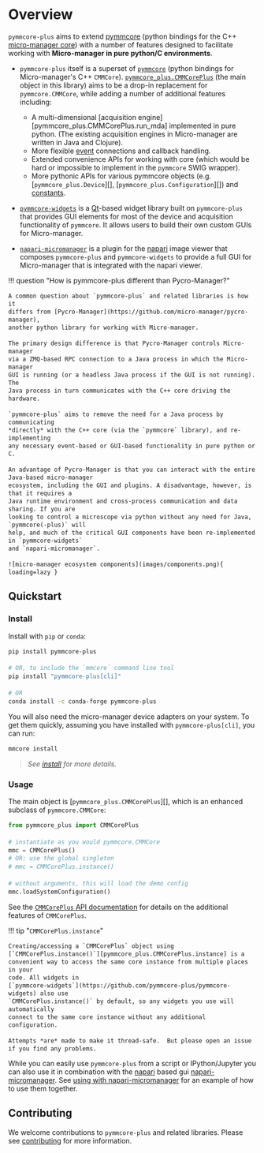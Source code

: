 # Overview

`pymmcore-plus` aims to extend
[pymmcore](https://github.com/micro-manager/pymmcore) (python bindings for the
C++ [micro-manager core](https://github.com/micro-manager/mmCoreAndDevices/))
with a number of features designed to facilitate working with **Micro-manager in
pure python/C environments**.

- `pymmcore-plus` itself is a superset of
  [`pymmcore`](https://github.com/micro-manager/pymmcore) (python bindings
  for Micro-manager's C++ `CMMCore`). [`pymmcore_plus.CMMCorePlus`](api/cmmcoreplus.md) (the main object in this library)
  aims to be a drop-in replacement for `pymmcore.CMMCore`, while adding a number
  of additional features including:

    - A multi-dimensional [acquisition engine][pymmcore_plus.CMMCorePlus.run_mda]
      implemented in pure python. (The existing acquisition engines in
      Micro-manager are written in Java and Clojure).
    - More flexible [event](api/events.md) connections and callback handling.
    - Extended convenience APIs for working with core (which would be hard or
      impossible to implement in the `pymmcore` SWIG wrapper).
    - More pythonic APIs for various pymmcore objects (e.g. [`pymmcore_plus.Device`][],
      [`pymmcore_plus.Configuration`][]) and [constants](api/constants.md).

- [`pymmcore-widgets`](https://github.com/pymmcore-plus/pymmcore-widgets) is a
    [Qt](https://www.google.com/search?q=qt)-based widget library built on
    `pymmcore-plus` that provides GUI elements for
    most of the device and acquisition functionality of `pymmcore`.  It
    allows users to build their own custom GUIs for Micro-manager.
- [`napari-micromanager`](https://github.com/pymmcore-plus/napari-micromanager)
    is a plugin for the [napari](https://napari.org/) image viewer that composes
    `pymmcore-plus` and `pymmcore-widgets` to provide a full GUI for
    Micro-manager that is integrated with the napari viewer.

!!! question "How is pymmcore-plus different than Pycro-Manager?"

    A common question about `pymmcore-plus` and related libraries is how it
    differs from [Pycro-Manager](https://github.com/micro-manager/pycro-manager),
    another python library for working with Micro-manager.

    The primary design difference is that Pycro-Manager controls Micro-manager
    via a ZMQ-based RPC connection to a Java process in which the Micro-manager
    GUI is running (or a headless Java process if the GUI is not running). The
    Java process in turn communicates with the C++ core driving the hardware.

    `pymmcore-plus` aims to remove the need for a Java process by communicating
    *directly* with the C++ core (via the `pymmcore` library), and re-implementing
    any necessary event-based or GUI-based functionality in pure python or C.

    An advantage of Pycro-Manager is that you can interact with the entire Java-based micro-manager
    ecosystem, including the GUI and plugins. A disadvantage, however, is that it requires a
    Java runtime environment and cross-process communication and data sharing. If you are
    looking to control a microscope via python without any need for Java, `pymmcore(-plus)` will
    help, and much of the critical GUI components have been re-implemented in `pymmcore-widgets`
    and `napari-micromanager`.

    ![micro-manager ecosystem components](images/components.png){ loading=lazy }

## Quickstart

### Install

Install with `pip` or `conda`:

```bash
pip install pymmcore-plus

# OR, to include the `mmcore` command line tool
pip install "pymmcore-plus[cli]"

# OR
conda install -c conda-forge pymmcore-plus
```

You will also need the micro-manager device adapters on your system.
To get them quickly, assuming you have installed with `pymmcore-plus[cli]`,
you can run:

```bash
mmcore install
```

> *See [install](install) for more details.*

### Usage

The main object is [`pymmcore_plus.CMMCorePlus`][], which is an enhanced subclass
of `pymmcore.CMMCore`:

```python
from pymmcore_plus import CMMCorePlus

# instantiate as you would pymmcore.CMMCore
mmc = CMMCorePlus()
# OR: use the global singleton
# mmc = CMMCorePlus.instance()

# without arguments, this will load the demo config
mmc.loadSystemConfiguration()
```

See the [`CMMCorePlus` API documentation](api/cmmcoreplus.md) for details on
the additional features of `CMMCorePlus`.

!!! tip "`CMMCorePlus.instance`"

    Creating/accessing a `CMMCorePlus` object using
    [`CMMCorePlus.instance()`][pymmcore_plus.CMMCorePlus.instance] is a
    convenient way to access the same core instance from multiple places in your
    code. All widgets in
    [`pymmcore-widgets`](https://github.com/pymmcore-plus/pymmcore-widgets) also use
    `CMMCorePlus.instance()` by default, so any widgets you use will automatically
    connect to the same core instance without any additional configuration.

    Attempts *are* made to make it thread-safe.  But please open an issue
    if you find any problems.

While you can easily use `pymmcore-plus` from a script or IPython/Jupyter you can
also use it in combination with the [napari](https://napari.org/) based gui
[napari-micromanager](https://github.com/pymmcore-plus/napari-micromanager#napari-micromanager).
See [using with napari-micromanager](examples/napari-micromanager) for an
example of how to use them together.

## Contributing

We welcome contributions to `pymmcore-plus` and related libraries.  Please see
[contributing](contributing) for more information.
